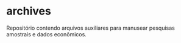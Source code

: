 # archives
Repositório contendo arquivos auxiliares para manusear pesquisas amostrais e dados econômicos.
